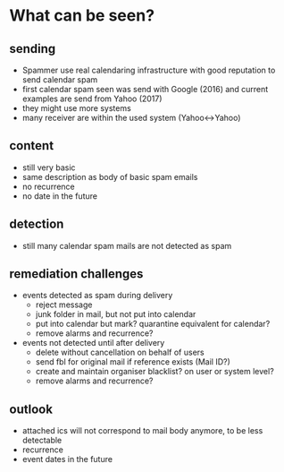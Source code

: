 # What can be seen?

## sending
- Spammer use real calendaring infrastructure with good reputation to send calendar spam
- first calendar spam seen was send with Google (2016) and current examples are send from Yahoo (2017)
- they might use more systems
- many receiver are within the used system (Yahoo<->Yahoo)

## content
- still very basic
- same description as body of basic spam emails
- no recurrence
- no date in the future

## detection
- still many calendar spam mails are not detected as spam

## remediation challenges
- events detected as spam during delivery
	- reject message
	- junk folder in mail, but not put into calendar
	- put into calendar but mark? quarantine equivalent for calendar? 
	- remove alarms and recurrence? 
- events not detected until after delivery
	- delete without cancellation on behalf of users
	- send fbl for original mail if reference exists (Mail ID?)
	- create and maintain organiser blacklist? on user or system level?
	- remove alarms and recurrence? 

## outlook
- attached ics will not correspond to mail body anymore, to be less detectable
- recurrence
- event dates in the future 
